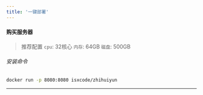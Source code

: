 ```yaml
---
title: '一键部署'
---
```


#### 购买服务器

> 推荐配置
> `cpu`: 32核心 
> `内存`: 64GB 
> `磁盘`: 500GB

###### 安装命令

```bash
docker run -p 8080:8080 isxcode/zhihuiyun
```

---